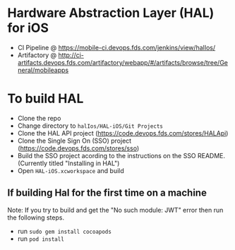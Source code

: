 # Hardware Abstraction Layer (HAL) for iOS

- CI Pipeline @ https://mobile-ci.devops.fds.com/jenkins/view/halIos/
- Artifactory @ http://ci-artifacts.devops.fds.com/artifactory/webapp/#/artifacts/browse/tree/General/mobileapps

# To build HAL

- Clone the repo
- Change directory to `halIos/HAL-iOS/Git Projects`
- Clone the HAL API project (https://code.devops.fds.com/stores/HALApi)
- Clone the Single Sign On (SSO) project (https://code.devops.fds.com/stores/sso)
- Build the SSO project acording to the instructions on the SSO README. (Currently titled "Installing in HAL")
- Open `HAL-iOS.xcworkspace` and build

## If building Hal for the first time on a machine
Note: If you try to build and get the "No such module: JWT" error then run the following steps.
- run `sudo gem install cocoapods`
- run `pod install`